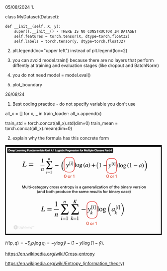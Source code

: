 05/08/2024
1. 

class MyDataset(Dataset):

    def __init__(self, X, y):
        super().__init__() - THERE IS NO CONSTRUCTOR IN DATASET
        self.features = torch.tensor(X, dtype=torch.float32)
        self.labels = torch.tensor(y, dtype=torch.float32)

2. plt.legend(loc="upper left") instead of plt.legend(loc=2)

3. you can avoid model.train() because there are no layers that perform diffently at training and evaluation stages (like dropout and BatchNorm)

4. you do not need model = model.eval()

5. plot_boundary


26/08/24

1. Best coding practice - do not specify variable you don't use


all_x = []
for x, _ in train_loader:
    all_x.append(x)
    
train_std = torch.concat(all_x).std(dim=0)
train_mean = torch.concat(all_x).mean(dim=0)

2. explain why the formula has this concrete form

![alt text](image.png)


$H(p, q) = -\sum_i p_i \log q_i = -y \log \hat{y} - (1 - y) \log(1 - \hat{y}).$


https://en.wikipedia.org/wiki/Cross-entropy

https://en.wikipedia.org/wiki/Entropy_(information_theory)